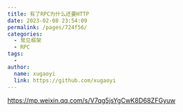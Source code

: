 ```yaml
---
title: 有了RPC为什么还要HTTP
date: 2023-02-08 23:54:09
permalink: /pages/724f56/
categories:
  - 常见框架
  - RPC
tags:
  - 
author: 
  name: xugaoyi
  link: https://github.com/xugaoyi
---
```

https://mp.weixin.qq.com/s/V7qg5jsYgCwK8D68ZFGyuw